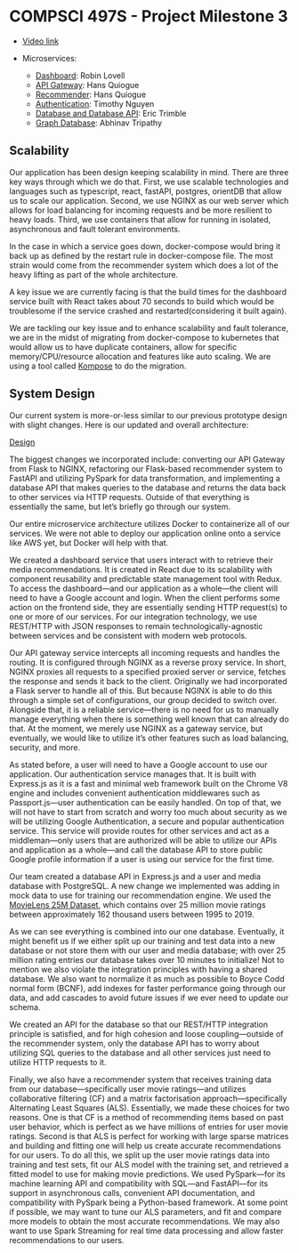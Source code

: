 # COMPSCI 497S - Project Milestone 3

- [Video link](https://youtu.be/7BGSWfo_Fas)

- Microservices:
  - [Dashboard](https://github.com/IMDB-2-0/CS497-B/tree/master/services/dashboard): Robin Lovell
  - [API Gateway](https://github.com/IMDB-2-0/CS497-B/tree/master/services/gateway): Hans Quiogue
  - [Recommender](https://github.com/IMDB-2-0/CS497-B/tree/master/services/recommender): Hans Quiogue
  - [Authentication](https://github.com/IMDB-2-0/CS497-B/tree/master/services/auth): Timothy Nguyen
  - [Database and Database API](https://github.com/IMDB-2-0/CS497-B/tree/master/services/database): Eric Trimble
  - [Graph Database](https://github.com/IMDB-2-0/CS497-B/tree/master/services/graph_db): Abhinav Tripathy

## Scalability

Our application has been design keeping scalability in mind. There are three key ways through which we do that. 
First, we use scalable technologies and languages such as typescript, react, fastAPI, postgres, orientDB that allow us to scale our application. 
Second, we use NGINX as our web server which allows for load balancing for incoming requests and be more resilient to heavy loads. 
Third, we use containers that allow for running in isolated, asynchronous and fault tolerant environments.

In the case in which a service goes down, docker-compose would bring it back up as defined by the restart rule in docker-compose file. 
The most strain would come from the recommender system which does a lot of the heavy lifting as part of the whole architecture. 

A key issue we are currently facing is that the build times for the dashboard service built with React takes about 70 seconds to build which would be troublesome if the service crashed and restarted(considering it built again). 

We are tackling our key issue and to enhance scalability and fault tolerance, we are in the midst of migrating from docker-compose 
to kubernetes that would allow us to have duplicate containers, allow for specific memory/CPU/resource allocation and features like auto scaling. 
We are using a tool called [Kompose](https://kompose.io/) to do the migration. 

## System Design

Our current system is more-or-less similar to our previous prototype design with slight changes. Here is our updated and overall architecture:

[Design](https://github.com/IMDB-2-0/CS497-B/blob/master/docs/images/CS497S%20Prototype.png)

The biggest changes we incorporated include: converting our API Gateway from Flask to NGINX, refactoring our Flask-based recommender system to 
FastAPI and utilizing PySpark for data transformation, and implementing a database API that makes queries to the database and 
returns the data back to other services via HTTP requests. Outside of that everything is essentially the same, but let’s briefly go through our system.

Our entire microservice architecture utilizes Docker to containerize all of our services. 
We were not able to deploy our application online onto a service like AWS yet, but Docker will help with that. 

We created a dashboard service that users interact with to retrieve their media recommendations. 
It is created in React due to its scalability with component reusability and predictable state management tool with Redux. 
To access the dashboard—and our application as a whole—the client will need to have a Google account and login. 
When the client performs some action on the frontend side, they are essentially sending HTTP request(s) to one or more of our services. 
For our integration technology, we use REST/HTTP with JSON responses to remain technologically-agnostic between services and be consistent with modern web protocols. 

Our API gateway service intercepts all incoming requests and handles the routing. It is configured through NGINX as a reverse proxy service. 
In short, NGINX proxies all requests to a specified proxied server or service, fetches the response and sends it back to the client. 
Originally we had incorporated a Flask server to handle all of this. But because NGINX is able to do this through a simple set of configurations, 
our group decided to switch over. Alongside that, it is a reliable service—there is no need for us to manually manage everything when 
there is something well known that can already do that. At the moment, we merely use NGINX as a gateway service, 
but eventually, we would like to utilize it’s other features such as load balancing, security, and more.

As stated before, a user will need to have a Google account to use our application. Our authentication service manages that. 
It is built with Express.js as it is a fast and minimal web framework built on the Chrome V8 engine and includes 
convenient authentication middlewares such as Passport.js—user authentication can be easily handled. 
On top of that, we will not have to start from scratch and worry too much about security as we will be utilizing Google 
Authentication, a secure and popular authentication service. This service will provide routes for other services and act 
as a middleman—only users that are authorized will be able to utilize our APIs and application as a whole—and 
call the database API to store public Google profile information if a user is using our service for the first time.

Our team created a database API in Express.js and a user and media database with PostgreSQL. 
A new change we implemented was adding in mock data to use for training our recommendation engine. 
We used the [MovieLens 25M Dataset](https://grouplens.org/datasets/movielens/), which contains over 25 million movie ratings 
between approximately 162 thousand users between 1995 to 2019.

As we can see everything is combined into our one database. Eventually, it might benefit us if we either split up our training 
and test data into a new database or not store them with our user and media database; with over 25 million rating entries our 
database takes over 10 minutes to initialize! Not to mention we also violate the integration principles with having a shared database. 
We also want to normalize it as much as possible to Boyce Codd normal form (BCNF), add indexes for faster performance going through our data, 
and add cascades to avoid future issues if we ever need to update our schema.

We created an API for the database so that our REST/HTTP integration principle is satisfied, and for high cohesion and loose coupling—outside 
of the recommender system, only the database API has to worry about utilizing SQL queries to the database and all other services just need to utilize HTTP requests to it. 

Finally, we also have a recommender system that receives training data from our database—specifically user movie ratings—and utilizes 
collaborative filtering (CF) and a matrix factorisation approach—specifically Alternating Least Squares (ALS). 
Essentially, we made these choices for two reasons. One is that CF is a method of recommending items based on past user behavior, 
which is perfect as we have millions of entries for user movie ratings. Second is that ALS is perfect for working with large sparse matrices and 
building and fitting one will help us create accurate recommendations for our users. To do all this, we split up the user movie 
ratings data into training and test sets, fit our ALS model with the training set, and retrieved a fitted model to use for making movie predictions.
We used PySpark—for its machine learning API and compatibility with SQL—and FastAPI—for its support in asynchronous calls, convenient API documentation, 
and compatibility with PySpark being a Python-based framework. At some point if possible, we may want to tune our ALS parameters, 
and fit and compare more models to obtain the most accurate recommendations. We may also want to use Spark Streaming for real time data 
processing and allow faster recommendations to our users.

